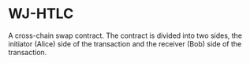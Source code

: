 # WJ-HTLC
A cross-chain swap contract.
The contract is divided into two sides, the initiator (Alice) side of the transaction and the receiver (Bob) side of the transaction.
